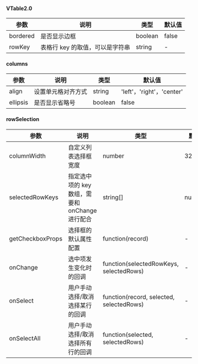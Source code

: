 

#### VTable2.0
参数 | 说明 | 类型 | 默认值
---|---|---|---
bordered | 是否显示边框 | boolean | false
rowKey | 表格行 key 的取值，可以是字符串 | string | -


#### columns
参数 | 说明 | 类型 | 默认值
---|---|---|---
align | 设置单元格对齐方式 | string | 'left'，'right'，'center'
ellipsis | 是否显示省略号 | boolean | false


#### rowSelection
参数 | 说明 | 类型 | 默认值
---|---|---|---
columnWidth | 自定义列表选择框宽度 | number | 32
selectedRowKeys | 指定选中项的 key 数组，需要和 onChange 进行配合 | string[] | number[] | []
getCheckboxProps | 选择框的默认属性配置 | function(record) | -
onChange | 选中项发生变化时的回调 | function(selectedRowKeys, selectedRows) | -
onSelect | 用户手动选择/取消选择某行的回调 | function(record, selected, selectedRows) | -
onSelectAll | 用户手动选择/取消选择所有行的回调 | function(selected, selectedRows) | -
